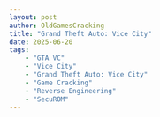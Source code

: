 ```yaml
---
layout: post
author: OldGamesCracking
title: "Grand Theft Auto: Vice City"
date: 2025-06-20
tags:
    - "GTA VC"
    - "Vice City"
    - "Grand Theft Auto: Vice City"
    - "Game Cracking"
    - "Reverse Engineering"
    - "SecuROM"
---
```


